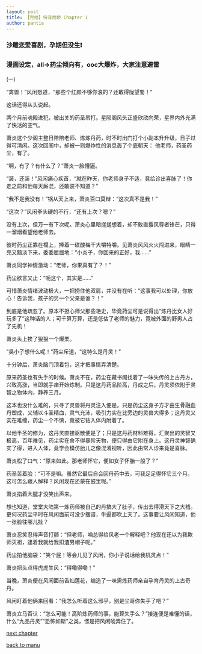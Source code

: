 ```yaml
---
layout: post
title: 【完结】恃宠而娇 Chapter 1
author: pantie
---
```





### 沙雕恋爱喜剧，孕期但没生❗
### 漫画设定，all→药尘倾向有，ooc大爆炸，大家注意避雷


(一)

“禽兽！”风闲怒道，“那些个红颜不够你浪的？还敢得陇望蜀！”

这话还得从头说起。

两个月前魂殿进犯，被出关的药圣吊打。星陨阁风头正盛欣欣向荣，星界内外充满了快活的空气。

萧炎这个少阁主整日陪陪老师、炼炼丹药，时不时出门打个小副本升升级，日子过得可清闲。这次回阁中，却被一则爆炸性的消息轰了个底朝天：
他老师，药圣药尘，有了。

“啊，有了？有什么了？”萧炎一脸懵逼。

“装，还装！”风闲痛心疾首，“就在昨天，你老师身子不适，竟给诊出喜脉了！你走之前和他每天厮混，还敢装不知道？”

“我不是我没有！”锅从天上来，萧炎百口莫辩：“这次真不是我！”

“这次？”风闲拳头硬的不行，“还有上次？嗯？”

没有上次，但万一有下次呢。萧炎心里暗搓搓想着，却不敢直撄风尊者锋芒，只得一溜烟看望他老师去。



彼时药尘正靠在榻上，捧着一碟酸梅干大嚼特嚼。见萧炎风风火火闯进来，眼睛一亮又黯淡下来，委委屈屈地：“小炎子，你回来的正好，我……”

萧炎同学神情激动：“老师，你果真有了？！”

药尘欲言又止：“呃这个，其实是……”

可惜萧炎情绪波动极大，一把捞住他双肩，并没有在听：“这事我可以处理，你放心！告诉我，孩子的另一个父亲是谁？！”

到底是他疏忽了。原本不担心师父那些艳史，毕竟药尘可是说得出“炼丹比女人好玩多了”这种话的人；可千算万算，还是低估了老师的魅力，竟被外面的野男人占了先机！

萧炎头上挨了狠狠一个爆栗。

“臭小子想什么呢！”药尘斥道，“这特么是丹灵！”



十分钟后，萧炎脑门顶着包，这才把事情弄清楚。

原来药圣也有失手的时候。萧炎不在，药尘在藏书阁找着了一味失传的上古丹方，兴致高涨，当即就手痒开始炼制。只是这丹药品阶高，丹成之后，丹灵须依附于灵智之物体内，静养三月。

这本也没什么难的，只寻了灵兽将丹灵注入便是。只是药尘这身子方才由生骨融血丹塑成，又辅以斗圣精血，灵气充沛，吸引力实在比旁边的灵兽大得多；这丹灵又实在难缠，药尘一个不慎，竟被它钻入体内附着了。

以他半圣的修为，这丹灵直接驱散便是了；只是这丹药材料难得，汇聚出的灵智又极高，百年难见，药尘实在舍不得暴殄天物，便只得由它附在身上。这丹灵神智确实了得，进入人体，竟学会模仿胎儿之像混淆视听，因此由常人诊来竟是喜脉。

萧炎松了口气：“原来如此。那老师怀它，便如女子怀胎一般了？”

药圣苦着脸：“可不是嘛。虽然它最后自会回丹药中去，可我足足得怀它三个月。这可怎么跟人解释？风闲现在还蒙在鼓里呢。”

萧炎掐着大腿才没笑出声来。

想也知道，堂堂大陆第一炼药师被自己的丹搞大了肚子，传出去得滑天下之大稽。更何况药尘平时在风闲面前可没少摆谱，牛逼都吹上天了。这事要让风闲知道，他一张脸往哪儿挂？

萧炎忍笑忍得声音打颤：“但老师，咱总得给风老一个解释吧？他现在还以为我欺师灭祖，逮着我就给我扣渣男帽子呢。”

药尘拍他脑袋：“笑个屁！等会儿见了风闲，你小子说话给我机灵点！”

萧炎把头点得虎虎生风：“得嘞得嘞！”



当晚，萧炎便在风闲面前舌灿莲花，编造了一味需炼药师亲自孕育丹灵的上古奇丹。

风闲盯着他俩来回看：“我怎么听着这么邪乎，别是尘哥你失手了吧？”

萧炎立马否认：“怎么可能！高阶炼药师的事，能算失手么？”接连便是难懂的话，什么“九品丹灵”“恐怖如斯”之类，愣是把风闲唬弄住了。



[next chapter](https://allforyanchen.github.io/2020/07/19/post-31-chapter-2.html)

[back to manu](https://allforyanchen.github.io/2020/07/19/post-31.html)
